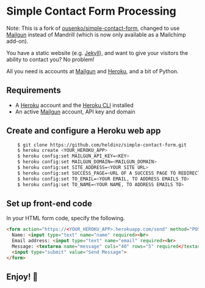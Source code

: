 # Simple Contact Form Processing

Note: This is a fork of [ousenko/simple-contact-form](http://github.com/ousenko/simple-contact-form),
changed to use [Mailgun](https://www.mailgun.com) instead of Mandrill (which is now only available as a Mailchimp add-on).

You have a static website (e.g. [Jekyll](https://jekyllrb.com)), and want to give your visitors the ability to contact you? No problem!

All you need is accounts at [Mailgun](https://www.mailgun.com) and [Heroku](https://www.heroku.com/), and a bit of Python.


## Requirements

* A [Heroku](https://www.heroku.com/) account and the [Heroku CLI](https://devcenter.heroku.com/articles/heroku-cli) installed
* An active [Mailgun](https://www.mailgun.com) account, API key and domain


## Create and configure a Heroku web app

```bash
    $ git clone https://github.com/heldinz/simple-contact-form.git
    $ heroku create <YOUR_HEROKU_APP>
    $ heroku config:set MAILGUN_API_KEY=<KEY>
    $ heroku config:set MAILGUN_DOMAIN=<MAILGUN_DOMAIN>
    $ heroku config:set SITE_ADDRESS=<YOUR SITE URL>
    $ heroku config:set SUCCESS_PAGE=<URL OF A SUCCESS PAGE TO REDIRECT TO AFTER THE MESSAGE IS SENT>
    $ heroku config:set TO_EMAIL=<YOUR EMAIL, TO ADDRESS EMAILS TO>
    $ heroku config:set TO_NAME=<YOUR NAME, TO ADDRESS EMAILS TO>
```

## Set up front-end code

In your HTML form code, specify the following.

```html
<form action="https://<YOUR_HEROKU_APP>.herokuapp.com/send" method="POST">
  Name: <input type="text" name="name" required><br>
  Email address: <input type="text" name="email" required><br>
  Message: <textarea name="message" cols="40" rows="5" required</textarea>
  <input type="submit" value="Send Message">
</form>
```


## Enjoy! 🎉
